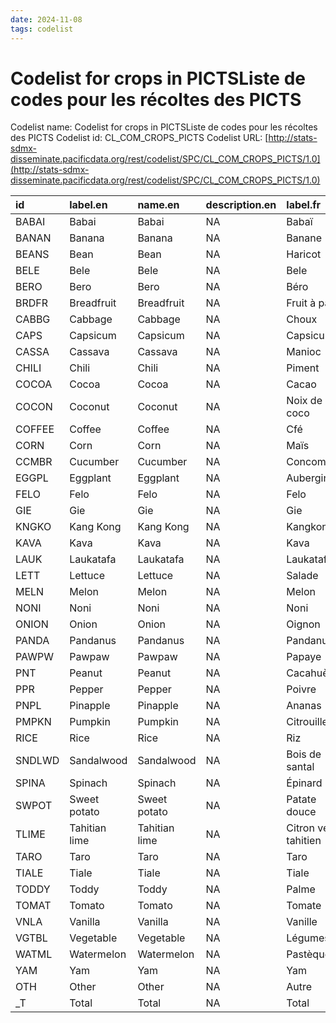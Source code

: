 ```yaml
---
date: 2024-11-08
tags: codelist
---
```


# Codelist for crops in PICTSListe de codes pour les récoltes des PICTS

Codelist name: Codelist for crops in PICTSListe de codes pour les récoltes des PICTS
Codelist id: CL_COM_CROPS_PICTS
Codelist URL: [http://stats-sdmx-disseminate.pacificdata.org/rest/codelist/SPC/CL_COM_CROPS_PICTS/1.0](http://stats-sdmx-disseminate.pacificdata.org/rest/codelist/SPC/CL_COM_CROPS_PICTS/1.0)

|id     |label.en      |name.en       |description.en |label.fr             |name.fr              |description.fr |
|:------|:-------------|:-------------|:--------------|:--------------------|:--------------------|:--------------|
|BABAI  |Babai         |Babai         |NA             |Babaï                |Babaï                |NA             |
|BANAN  |Banana        |Banana        |NA             |Banane               |Banane               |NA             |
|BEANS  |Bean          |Bean          |NA             |Haricot              |Haricot              |NA             |
|BELE   |Bele          |Bele          |NA             |Bele                 |Bele                 |NA             |
|BERO   |Bero          |Bero          |NA             |Béro                 |Béro                 |NA             |
|BRDFR  |Breadfruit    |Breadfruit    |NA             |Fruit à pain         |Fruit à pain         |NA             |
|CABBG  |Cabbage       |Cabbage       |NA             |Choux                |Choux                |NA             |
|CAPS   |Capsicum      |Capsicum      |NA             |Capsicum             |Capsicum             |NA             |
|CASSA  |Cassava       |Cassava       |NA             |Manioc               |Manioc               |NA             |
|CHILI  |Chili         |Chili         |NA             |Piment               |Piment               |NA             |
|COCOA  |Cocoa         |Cocoa         |NA             |Cacao                |Cacao                |NA             |
|COCON  |Coconut       |Coconut       |NA             |Noix de coco         |Noix de coco         |NA             |
|COFFEE |Coffee        |Coffee        |NA             |Cfé                  |Cfé                  |NA             |
|CORN   |Corn          |Corn          |NA             |Maïs                 |Maïs                 |NA             |
|CCMBR  |Cucumber      |Cucumber      |NA             |Concombre            |Concombre            |NA             |
|EGGPL  |Eggplant      |Eggplant      |NA             |Aubergine            |Aubergine            |NA             |
|FELO   |Felo          |Felo          |NA             |Felo                 |Felo                 |NA             |
|GIE    |Gie           |Gie           |NA             |Gie                  |Gie                  |NA             |
|KNGKO  |Kang Kong     |Kang Kong     |NA             |Kangkong             |Kangkong             |NA             |
|KAVA   |Kava          |Kava          |NA             |Kava                 |Kava                 |NA             |
|LAUK   |Laukatafa     |Laukatafa     |NA             |Laukatafa            |Laukatafa            |NA             |
|LETT   |Lettuce       |Lettuce       |NA             |Salade               |Salade               |NA             |
|MELN   |Melon         |Melon         |NA             |Melon                |Melon                |NA             |
|NONI   |Noni          |Noni          |NA             |Noni                 |Noni                 |NA             |
|ONION  |Onion         |Onion         |NA             |Oignon               |Oignon               |NA             |
|PANDA  |Pandanus      |Pandanus      |NA             |Pandanus             |Pandanus             |NA             |
|PAWPW  |Pawpaw        |Pawpaw        |NA             |Papaye               |Papaye               |NA             |
|PNT    |Peanut        |Peanut        |NA             |Cacahuète            |Cacahuète            |NA             |
|PPR    |Pepper        |Pepper        |NA             |Poivre               |Poivre               |NA             |
|PNPL   |Pinapple      |Pinapple      |NA             |Ananas               |Ananas               |NA             |
|PMPKN  |Pumpkin       |Pumpkin       |NA             |Citrouille           |Citrouille           |NA             |
|RICE   |Rice          |Rice          |NA             |Riz                  |Riz                  |NA             |
|SNDLWD |Sandalwood    |Sandalwood    |NA             |Bois de santal       |Bois de santal       |NA             |
|SPINA  |Spinach       |Spinach       |NA             |Épinard              |Épinard              |NA             |
|SWPOT  |Sweet potato  |Sweet potato  |NA             |Patate douce         |Patate douce         |NA             |
|TLIME  |Tahitian lime |Tahitian lime |NA             |Citron vert tahitien |Citron vert tahitien |NA             |
|TARO   |Taro          |Taro          |NA             |Taro                 |Taro                 |NA             |
|TIALE  |Tiale         |Tiale         |NA             |Tiale                |Tiale                |NA             |
|TODDY  |Toddy         |Toddy         |NA             |Palme                |Palme                |NA             |
|TOMAT  |Tomato        |Tomato        |NA             |Tomate               |Tomate               |NA             |
|VNLA   |Vanilla       |Vanilla       |NA             |Vanille              |Vanille              |NA             |
|VGTBL  |Vegetable     |Vegetable     |NA             |Légumes              |Légumes              |NA             |
|WATML  |Watermelon    |Watermelon    |NA             |Pastèque             |Pastèque             |NA             |
|YAM    |Yam           |Yam           |NA             |Yam                  |Yam                  |NA             |
|OTH    |Other         |Other         |NA             |Autre                |Autre                |NA             |
|_T     |Total         |Total         |NA             |Total                |Total                |NA             |
